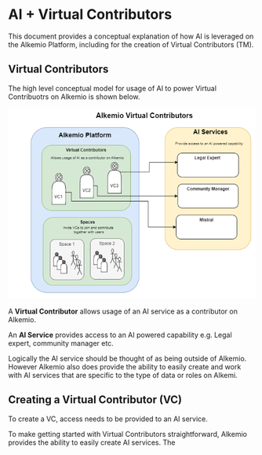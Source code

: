 # AI + Virtual Contributors 
This document provides a conceptual explanation of how AI is leveraged on the Alkemio Platform, including for the creation of Virtual Contributors (TM).

## Virtual Contributors

The high level conceptual model for usage of AI to power Virtual Contribuotrs on Alkemio is shown below. 
<p align="center">
<img src="images/ai-virtual-contributors-conceptual-model.png" alt="AI Virtual Contributors Conceptual Model" width="600" />
</p>

A **Virtual Contributor** allows usage of an AI service as a contributor on Alkemio. 

An **AI Service** provides access to an AI powered capability e.g. Legal expert, community manager etc. 

Logically the AI service should be thought of as being outside of Alkemio. However Alkemio also does provide the ability to easily create and work with AI services that are specific to the type of data or roles on Alkemi. 

## **Creating a Virtual Contributor (VC)**
To create a VC, access needs to be provided to an AI service.

To make getting started with Virtual Contributors straightforward, Alkemio provides the ability to easily create AI services. The 
